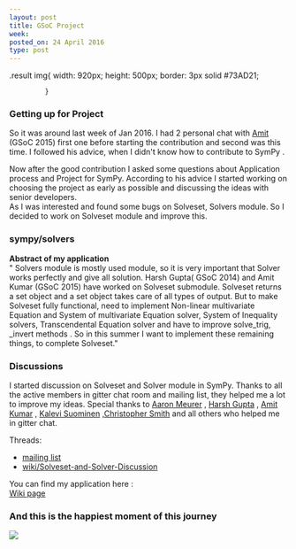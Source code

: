 ```yaml
---
layout: post
title: GSoC Project
week:
posted_on: 24 April 2016
type: post
---
```

.result img{
			 	    width: 920px;
    				height: 500px;
    				border: 3px solid #73AD21;

			 }
 
### Getting up for Project

So it was around last week of Jan 2016\. I had 2 personal chat with [Amit](https://github.com/aktech) (GSoC 2015) first one before starting the contribution and second was this time. I followed his advice, when I didn't know how to contribute to SymPy .

Now after the good contribution I asked some questions about Application process and Project for SymPy. According to his advice I started working on choosing the project as early as possible and discussing the ideas with senior developers.  
As I was interested and found some bugs on Solveset, Solvers module. So I decided to work on Solveset module and improve this.

### sympy/solvers

**Abstract of my application**  
" Solvers module is mostly used module, so it is very important that Solver works perfectly and give all solution. Harsh Gupta( GSoC 2014) and Amit Kumar (GSoC 2015) have worked on Solveset submodule. Solveset returns a set object and a set object takes care of all types of output. But to make Solveset fully functional, need to implement Non-linear multivariate Equation and System of multivariate Equation solver, System of Inequality solvers, Transcendental Equation solver and have to improve solve_trig, _invert methods . So in this summer I want to implement these remaining things, to complete Solveset."

### Discussions

I started discussion on Solveset and Solver module in SymPy. Thanks to all the active members in gitter chat room and mailing list, they helped me a lot to improve my ideas. Special thanks to [Aaron Meurer](https://github.com/asmeurer) , [Harsh Gupta](https://github.com/hargup) , [Amit Kumar](https://github.com/aktech) , [Kalevi Suominen](https://github.com/jksuom) ,[Christopher Smith](https://github.com/smichr) and all others who helped me in gitter chat.

Threads:  
* [mailing list](https://groups.google.com/forum/#!topic/sympy/XhgBx2bVFaA)  
* [wiki/Solveset-and-Solver-Discussion](https://github.com/sympy/sympy/wiki/Solveset-and-Solver-Discussion)  

You can find my application here :  
[Wiki page](https://github.com/sympy/sympy/wiki/GSoC-2016-Shekhar-Prasad-Rajak-Application:-Solvers:-Completing-Solveset)

### And this is the happiest moment of this journey

<div class="result"> <img src="{{ site.baseurl }}/images/img/result.png"/>  </div>
